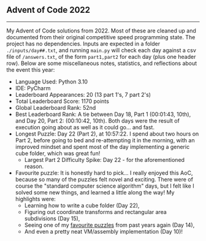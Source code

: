 ## Advent of Code 2022

---

My Advent of Code solutions from 2022. Most of these are cleaned up and documented from their original competitive speed programming state. The project has no dependencies. Inputs are expected in a folder `./inputs/day##.txt`, and running `main.py` will check each day against a csv file of `/answers.txt`, of the form `part1,part2` for each day (plus one header row). Below are some miscellaneous notes, statistics, and reflections about the event this year:


- Language Used: Python 3.10
- IDE: PyCharm
- Leaderboard Appearances: 20 (13 part 1's, 7 part 2's)
- Total Leaderboard Score: 1170 points
- Global Leaderboard Rank: 52nd
- Best Leaderboard Rank: A tie between Day 18, Part 1 (00:01:43, 10th), and Day 20, Part 2: (00:10:42, 10th). Both days were the result of execution going about as well as it could go... and fast.
- Longest Puzzle: Day 22 (Part 2), at 10:57:22. I spend about two hours on Part 2, before going to bed and re-attempting it in the morning, with an improved mindset and spent most of the day implementing a generic cube folder, which was great fun!
  - Largest Part 2 Difficulty Spike: Day 22 - for the aforementioned reason.
- Favourite puzzle: It is honestly hard to pick... I really enjoyed this AoC, because so many of the puzzles felt novel and exciting. There were of course the "standard computer science algorithm" days, but I felt like I solved some new things, and learned a little along the way! My highlights were:
  - Learning how to write a cube folder (Day 22),
  - Figuring out coordinate transforms and rectangular area subdivisions (Day 15),
  - Seeing one of my [favourite puzzles](https://github.com/alcatrazEscapee/AdventOfCode2018/blob/aaf3d6ee22a0162c33e602c6004ef2f5bf21bc72/day17/day17.py#L3) from past years again (Day 14),
  - And even a pretty neat VM/assembly implementation (Day 10)!